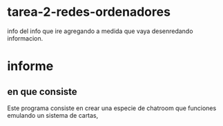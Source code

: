 # tarea-2-redes-ordenadores
info del info que ire agregando a medida que vaya desenredando informacion.

# informe

## en que consiste

Este programa consiste en crear una especie de chatroom que funciones emulando un sistema de cartas, 





